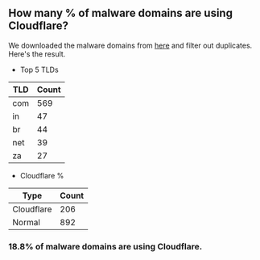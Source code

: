 ## How many % of malware domains are using Cloudflare?


We downloaded the malware domains from [here](https://urlhaus.abuse.ch) and filter out duplicates.
Here's the result.


[//]: # (start replacement)


- Top 5 TLDs

| TLD | Count |
| --- | --- |
| com | 569 |
| in | 47 |
| br | 44 |
| net | 39 |
| za | 27 |


- Cloudflare %

| Type | Count |
| --- | --- |
| Cloudflare | 206 |
| Normal | 892 |


### 18.8% of malware domains are using Cloudflare.